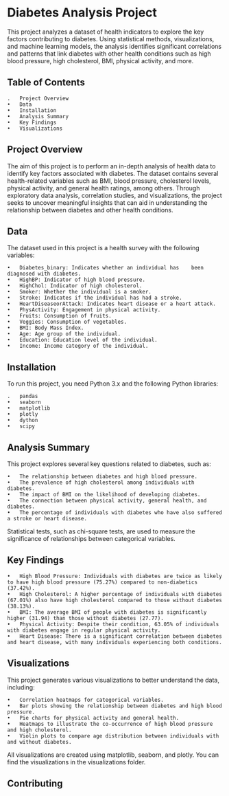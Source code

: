 
# Diabetes Analysis Project

This project analyzes a dataset of health indicators to explore the key factors contributing to diabetes. Using statistical methods, visualizations, and machine learning models, the analysis identifies significant correlations and patterns that link diabetes with other health conditions such as high blood pressure, high cholesterol, BMI, physical activity, and more.

## Table of Contents
	.   Project Overview
	•	Data
	•	Installation
	•	Analysis Summary
	•	Key Findings
	•	Visualizations
	
## Project Overview
The aim of this project is to perform an in-depth analysis of health data to identify key factors associated with diabetes. The dataset contains several health-related variables such as BMI, blood pressure, cholesterol levels, physical activity, and general health ratings, among others. Through exploratory data analysis, correlation studies, and visualizations, the project seeks to uncover meaningful insights that can aid in understanding the relationship between diabetes and other health conditions.

## Data
The dataset used in this project is a health survey with the following variables:

	•	Diabetes_binary: Indicates whether an individual has    been diagnosed with diabetes.
	•	HighBP: Indicator of high blood pressure.
	•	HighChol: Indicator of high cholesterol.
	•	Smoker: Whether the individual is a smoker.
	•	Stroke: Indicates if the individual has had a stroke.
	•	HeartDiseaseorAttack: Indicates heart disease or a heart attack.
	•	PhysActivity: Engagement in physical activity.
	•	Fruits: Consumption of fruits.
	•	Veggies: Consumption of vegetables.
	•	BMI: Body Mass Index.
	•	Age: Age group of the individual.
	•	Education: Education level of the individual.
	•	Income: Income category of the individual.
## Installation
To run this project, you need Python 3.x and the following Python libraries:

	.   pandas
	•	seaborn
	•	matplotlib
	•	plotly
	•	dython
	•	scipy

## Analysis Summary

This project explores several key questions related to diabetes, such as:

	•	The relationship between diabetes and high blood pressure.
	•	The prevalence of high cholesterol among individuals with diabetes.
	•	The impact of BMI on the likelihood of developing diabetes.
	•	The connection between physical activity, general health, and diabetes.
	•	The percentage of individuals with diabetes who have also suffered a stroke or heart disease.

Statistical tests, such as chi-square tests, are used to measure the significance of relationships between categorical variables.

## Key Findings

	•	High Blood Pressure: Individuals with diabetes are twice as likely to have high blood pressure (75.27%) compared to non-diabetics (37.42%).
	•	High Cholesterol: A higher percentage of individuals with diabetes (67.01%) also have high cholesterol compared to those without diabetes (38.13%).
	•	BMI: The average BMI of people with diabetes is significantly higher (31.94) than those without diabetes (27.77).
	•	Physical Activity: Despite their condition, 63.05% of individuals with diabetes engage in regular physical activity.
	•	Heart Disease: There is a significant correlation between diabetes and heart disease, with many individuals experiencing both conditions.

## Visualizations

This project generates various visualizations to better understand the data, including:

	•	Correlation heatmaps for categorical variables.
	•	Bar plots showing the relationship between diabetes and high blood pressure.
	•	Pie charts for physical activity and general health.
	•	Heatmaps to illustrate the co-occurrence of high blood pressure and high cholesterol.
	•	Violin plots to compare age distribution between individuals with and without diabetes.

All visualizations are created using matplotlib, seaborn, and plotly. You can find the visualizations in the visualizations folder.

## Contributing